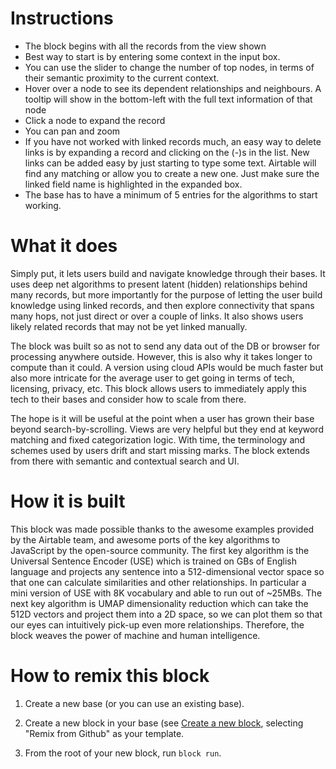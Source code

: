 # Instructions

- The block begins with all the records from the view shown
- Best way to start is by entering some context in the input box. 
- You can use the slider to change the number of top nodes, in terms of their semantic proximity to the current context.
- Hover over a node to see its dependent relationships and neighbours. A tooltip will show in the bottom-left with the full text information of that node
- Click a node to expand the record
- You can pan and zoom 
- If you have not worked with linked records much, an easy way to delete links is by expanding a record and clicking on the (-)s in the list. New links can be added easy by just starting to type some text. Airtable will find any matching or allow you to create a new one. Just make sure the linked field name is highlighted in the expanded box. 
- The base has to have a minimum of 5 entries for the algorithms to start working. 


# What it does

Simply put, it lets users build and navigate knowledge through their bases. It uses deep net algorithms to present latent (hidden) relationships behind many records, but more importantly for the purpose of letting the user build knowledge using linked records, and then explore connectivity that spans many hops, not just direct or over a couple of links. It also shows users likely related records that may not be yet linked manually. 

The block was built so as not to send any data out of the DB or browser for processing anywhere outside. However, this is also why it takes longer to compute than it could. A version using cloud APIs would be much faster but also more intricate for the average user to get going in terms of tech, licensing, privacy, etc. This block allows users to immediately apply this tech to their bases and consider how to scale from there. 

The hope is it will be useful at the point when a user has grown their base beyond search-by-scrolling. Views are very helpful but they end at keyword matching and fixed categorization logic. With time, the terminology and schemes used by users drift and start missing marks. The block extends from there with semantic and contextual search and UI. 

# How it is built
This block was made possible thanks to the awesome examples provided by the Airtable team, and awesome ports of the key algorithms to JavaScript by the open-source community. The first key algorithm is the Universal Sentence Encoder (USE) which is trained on GBs of English language and projects any sentence into a 512-dimensional vector space so that one can calculate similarities and other relationships. In particular a mini version of USE with 8K vocabulary and able to run out of ~25MBs. The next key algorithm is UMAP dimensionality reduction which can take the 512D vectors and project them into a 2D space, so we can plot them so that our eyes can intuitively pick-up even more relationships. Therefore, the block weaves the power of machine and human intelligence.

# How to remix this block
1. Create a new base (or you can use an existing base).

2. Create a new block in your base (see [Create a new block](https://airtable.com/developers/blocks/guides/hello-world-tutorial#create-a-new-block),
   selecting "Remix from Github" as your template.

3. From the root of your new block, run `block run`.

